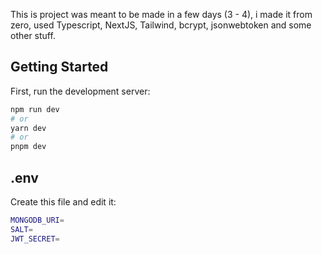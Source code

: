 This is project was meant to be made in a few days (3 - 4), i made it from zero, used Typescript, NextJS, Tailwind, bcrypt, jsonwebtoken and some other stuff.

## Getting Started

First, run the development server:

```bash
npm run dev
# or
yarn dev
# or
pnpm dev
```

## .env

Create this file and edit it:

```bash
MONGODB_URI=
SALT=
JWT_SECRET=
```
